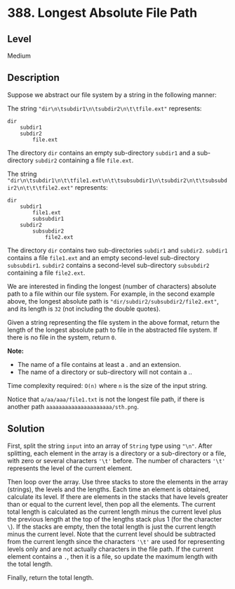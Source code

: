 # 388. Longest Absolute File Path
## Level
Medium

## Description
Suppose we abstract our file system by a string in the following manner:

The string `"dir\n\tsubdir1\n\tsubdir2\n\t\tfile.ext"` represents:
```
dir
    subdir1
    subdir2
        file.ext
```
The directory `dir` contains an empty sub-directory `subdir1` and a sub-directory `subdir2` containing a file `file.ext`.

The string `"dir\n\tsubdir1\n\t\tfile1.ext\n\t\tsubsubdir1\n\tsubdir2\n\t\tsubsubdir2\n\t\t\tfile2.ext"` represents:
```
dir
    subdir1
        file1.ext
        subsubdir1
    subdir2
        subsubdir2
            file2.ext
```
The directory `dir` contains two sub-directories `subdir1` and `subdir2`. `subdir1` contains a file `file1.ext` and an empty second-level sub-directory `subsubdir1`. `subdir2` contains a second-level sub-directory `subsubdir2` containing a file `file2.ext`.

We are interested in finding the longest (number of characters) absolute path to a file within our file system. For example, in the second example above, the longest absolute path is `"dir/subdir2/subsubdir2/file2.ext"`, and its length is `32` (not including the double quotes).

Given a string representing the file system in the above format, return the length of the longest absolute path to file in the abstracted file system. If there is no file in the system, return `0`.

**Note:**
* The name of a file contains at least a . and an extension.
* The name of a directory or sub-directory will not contain a ..

Time complexity required: `O(n)` where `n` is the size of the input string.

Notice that `a/aa/aaa/file1.txt` is not the longest file path, if there is another path `aaaaaaaaaaaaaaaaaaaaa/sth.png`.

## Solution
First, split the string `input` into an array of `String` type using `"\n"`. After splitting, each element in the array is a directory or a sub-directory or a file, with zero or several characters `'\t'` before. The number of characters `'\t'` represents the level of the current element.

Then loop over the array. Use three stacks to store the elements in the array (strings), the levels and the lengths. Each time an element is obtained, calculate its level. If there are elements in the stacks that have levels greater than or equal to the current level, then pop all the elements. The current total length is calculated as the current length minus the current level plus the previous length at the top of the lengths stack plus 1 (for the character `\`). If the stacks are empty, then the total length is just the current length minus the current level. Note that the current level should be subtracted from the current length since the characters `'\t'` are used for representing levels only and are not actually characters in the file path. If the current element contains a `.`, then it is a file, so update the maximum length with the total length.

Finally, return the total length.
